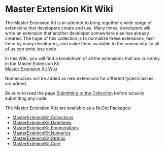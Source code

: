 # Master Extension Kit Wiki

The Master Extension Kit is an attempt to bring together a wide range of extensions that developers create and use.  Many times, developers will write an extension that another developer somewhere else has already created.  The hope of this collection is to normalize these extensions, test them by many developers, and make them available to the community so all of us can write less code.

In this Wiki, you will find a breakdown of all the extensions that are currently in the Master Extension Kit  
[Master Extension Kit Wiki](https://github.com/jnhaffey/MasterExtensionKit/wiki)

Namespaces will be added as new extensions for different types/classes are added.

Be sure to read the page [Submitting to the Collection](https://github.com/jnhaffey/MasterExtensionKit/wiki/Submitting-to-the-Collection) before actually submitting any code.

The Master Extension Kits are available as a NuGet Packages:  
* [MasterExtenionKit.Collections]()  
* [MasterExtenionKit.Datetimes]()  
* [MasterExtenionKit.Enumerations]()  
* [MasterExtenionKit.Numerics]()  
* [MasterExtenionKit.Strings]()  
* [MasterExtenionKit.Core]()  
